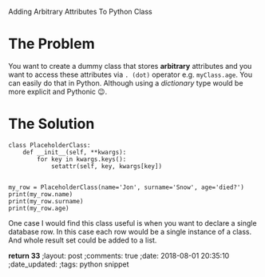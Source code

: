 Adding Arbitrary Attributes To Python Class


# The Problem

You want to create a dummy class that stores **arbitrary** attributes and you
want to access these attributes via `. (dot)` operator e.g. `myClass.age`.  You
can easily do that in Python.  Although using a _dictionary_ type would be more explicit and
Pythonic 😉.

# The Solution


```
class PlaceholderClass:
    def __init__(self, **kwargs):
        for key in kwargs.keys():
            setattr(self, key, kwargs[key])


my_row = PlaceholderClass(name='Jon', surname='Snow', age='died?')
print(my_row.name)
print(my_row.surname)
print(my_row.age)
```

One case I would find this class useful is when you want to declare a single
database row.  In this case each row would be a single instance of a class.  And
whole result set could be added to a list.


**return 33**
;layout: post
;comments: true
;date: 2018-08-01 20:35:10
;date_updated: 
;tags: python snippet
